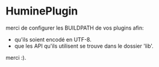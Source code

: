 # HuminePlugin  
merci de configurer les BUILDPATH de vos plugins afin:  
* qu'ils soient encodé en UTF-8.
* que les API qu'ils utilisent se trouve dans le dossier 'lib'.  
 

merci :).
